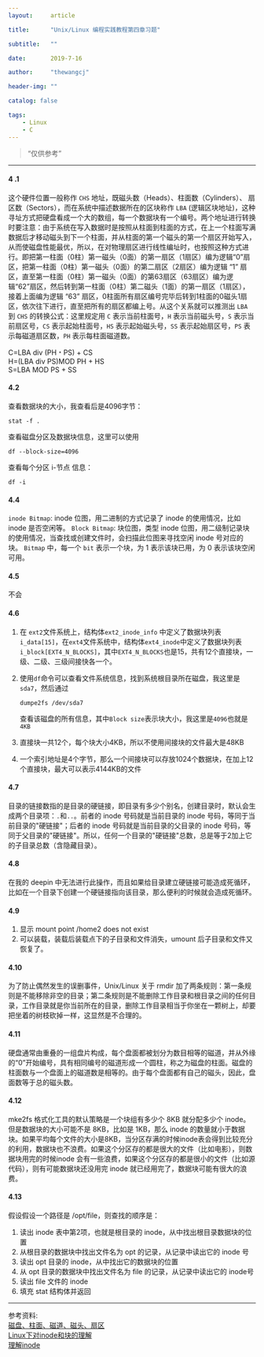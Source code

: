 ```yaml
---
layout:     article

title:      "Unix/Linux 编程实践教程第四章习题"

subtitle:   ""

date:       2019-7-16

author:     "thewangcj"

header-img: ""

catalog: false

tags:
    - Linux
    - C
---
```


> “仅供参考”

------

#### 4 .1
这个硬件位置一般称作 `CHS` 地址，既磁头数（Heads）、柱面数（Cylinders）、 扇区数（Sectors），而在系统中描述数据所在的区块称作 `LBA` (逻辑区块地址)，这种寻址方式把硬盘看成一个大的数组，每一个数据块有一个编号。两个地址进行转换时要注意：由于系统在写入数据时是按照从柱面到柱面的方式，在上一个柱面写满数据后才移动磁头到下一个柱面，并从柱面的第一个磁头的第一个扇区开始写入，从而使磁盘性能最优，所以，在对物理扇区进行线性编址时，也按照这种方式进行。即把第一柱面（0柱）第一磁头（0面）的第一扇区（1扇区）编为逻辑“0”扇区，把第一柱面（0柱）第一磁头（0面）的第二扇区（2扇区）编为逻辑 “1” 扇区，直至第一柱面（0柱）第一磁头（0面）的第63扇区（63扇区）编为逻辑“62”扇区，然后转到第一柱面（0柱）第二磁头（1面）的第一扇区（1扇区），接着上面编为逻辑 “63” 扇区，0柱面所有扇区编号完毕后转到1柱面的0磁头1扇区，依次往下进行，直至把所有的扇区都编上号。从这个关系就可以推测出 `LBA` 到 `CHS` 的转换公式：这里规定用 `C` 表示当前柱面号，`H` 表示当前磁头号，`S` 表示当前扇区号，`CS` 表示起始柱面号，`HS` 表示起始磁头号，`SS` 表示起始扇区号，`PS` 表示每磁道扇区数，`PH` 表示每柱面磁道数。
<!--more-->

C=LBA div (PH﹡PS) + CS  
H=(LBA div PS)MOD PH + HS  
S=LBA MOD PS + SS

#### 4.2
查看数据块的大小，我查看后是4096字节：
```shell
stat -f .
```
查看磁盘分区及数据块信息，这里可以使用
```shell
df --block-size=4096
```
查看每个分区 i-节点 信息：
```shell
df -i
```

#### 4.4
`inode Bitmap`: inode 位图，用二进制的方式记录了 inode 的使用情况，比如 inode 是否空闲等。
`Block Bitmap`: 块位图，类型 inode 位图，用二级制记录块的使用情况，当查找或创建文件时，会扫描此位图来寻找空闲 inode 号对应的块。
`Bitmap` 中，每一个 `bit` 表示一个块，为 1 表示该块已用，为 0 表示该块空闲可用。

#### 4.5
不会

#### 4.6
1. 在 `ext2`文件系统上，结构体`ext2_inode_info` 中定义了数据块列表 `i_data[15]`，在`ext4`文件系统中，结构体`ext4_inode`中定义了数据块列表 `i_block[EXT4_N_BLOCKS]`，其中`EXT4_N_BLOCKS`也是15，共有12个直接块，一级、二级、三级间接快各一个。

2. 使用`df`命令可以查看文件系统信息，找到系统根目录所在磁盘，我这里是`sda7`，然后通过
   ```shell
   dumpe2fs /dev/sda7
   ```
   
   查看该磁盘的所有信息，其中`Block size`表示块大小，我这里是`4096`也就是`4KB`
   
3. 直接块一共12个，每个块大小4KB，所以不使用间接块的文件最大是48KB

4. 一个索引地址是4个字节，那么一个间接块可以存放1024个数据块，在加上12个直接块，最大可以表示4144KB的文件

#### 4.7
目录的链接数指的是目录的硬链接，即目录有多少个别名，创建目录时，默认会生成两个目录项：`.`和`..`。前者的 inode 号码就是当前目录的 inode 号码，等同于当前目录的"硬链接"；后者的 inode 号码就是当前目录的父目录的 inode 号码，等同于父目录的"硬链接"。所以，任何一个目录的"硬链接"总数，总是等于2加上它的子目录总数（含隐藏目录）。

#### 4.8
在我的 deepin 中无法进行此操作，而且如果给目录建立硬链接可能造成死循环，比如在一个目录下创建一个硬链接指向该目录，那么便利的时候就会造成死循环。

#### 4.9
1. 显示 mount point /home2 does not exist
2. 可以装载，装载后装载点下的子目录和文件消失，umount 后子目录和文件又恢复了。

#### 4.10
为了防止偶然发生的误删事件，Unix/Linux 关于 rmdir 加了两条规则：第一条规则是不能移除非空的目录；第二条规则是不能删除工作目录和根目录之间的任何目录，工作目录就是你当前所在的目录，删除工作目录相当于你坐在一颗树上，却要把坐着的树枝砍掉一样，这显然是不合理的。

#### 4.11
硬盘通常由重叠的一组盘片构成，每个盘面都被划分为数目相等的磁道，并从外缘的“0”开始编号，具有相同编号的磁道形成一个圆柱，称之为磁盘的柱面。磁盘的柱面数与一个盘面上的磁道数是相等的。由于每个盘面都有自己的磁头，因此，盘面数等于总的磁头数。

#### 4.12
mke2fs 格式化工具的默认策略是一个块组有多少个 8KB 就分配多少个 inode。但是数据块的大小可能不是 8KB，比如是 1KB，那么 inode 的数量就小于数据块。如果平均每个文件的大小是8KB，当分区存满的时候inode表会得到比较充分的利用，数据块也不浪费。如果这个分区存的都是很大的文件（比如电影），则数据块用完的时候inode 会有一些浪费，如果这个分区存的都是很小的文件（比如源代码），则有可能数据块还没用完 inode 就已经用完了，数据块可能有很大的浪费。

#### 4.13
假设假设一个路径是 /opt/file，则查找的顺序是：
1. 读出 inode 表中第2项，也就是根目录的 inode，从中找出根目录数据块的位置
2. 从根目录的数据块中找出文件名为 opt 的记录，从记录中读出它的 inode 号
3. 读出 opt 目录的 inode，从中找出它的数据块的位置
4. 从 opt 目录的数据块中找出文件名为 file 的记录，从记录中读出它的 inode号
5. 读出 file 文件的 inode
6. 填充 stat 结构体并返回

---
参考资料:  
[磁盘、柱面、磁道、磁头、扇区](https://www.cnblogs.com/jjmcao/p/9506504.html)  
[Linux下对inode和块的理解](https://www.cnblogs.com/whych/p/9315723.html)  
[理解inode](http://www.ruanyifeng.com/blog/2011/12/inode.html)
